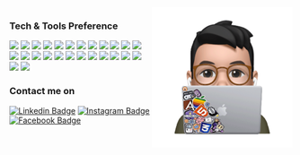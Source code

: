 <img align="right" src="https://github.com/vmatviishyn/vmatviishyn/blob/main/memoji.gif" width="250" alt="GIF" />

### Tech & Tools Preference

<img src="https://img.shields.io/badge/-JavaScript-eed718?style=flat&logo=javascript&logoColor=ffffff"> 
<img src="https://img.shields.io/badge/-HTML5-E34F26?style=flat&logo=html5&logoColor=white">
<img src="https://img.shields.io/badge/-CSS3-1572B6?style=flat&logo=css3&logoColor=white">
<img src="https://img.shields.io/badge/-Angular-DE0031?style=flat&logo=angular&logoColor=white">
<img src="https://img.shields.io/badge/-Ionic-447BEA?style=flat&logo=ionic&logoColor=white">
<img src="https://img.shields.io/badge/-jQuery-1572B6?style=flat&logo=jquery&logoColor=white">
<img src="https://img.shields.io/badge/-Flutter-26B6F6?style=flat&logo=flutter&logoColor=white">
<img src="https://img.shields.io/badge/-Node.js-3C873A?style=flat&logo=Node.js&logoColor=white">
<img src="https://img.shields.io/badge/-Express.js-787878?style=flat">
<img src="https://img.shields.io/badge/-npm-CB3837?style=flat&logo=npm&logoColor=white">
<img src="https://img.shields.io/badge/-Bootstrap-563D7C?style=flat&logo=bootstrap&logoColor=white">
<img src="https://img.shields.io/badge/-Material Design-757575?style=flat&logo=materialdesign&logoColor=white">
<img src="https://img.shields.io/badge/-Sass-cc6699?style=flat&logo=sass&logoColor=ffffff">
<img src="https://img.shields.io/badge/-Less-1D365D?style=flat&logo=less&logoColor=ffffff">
<img src="https://img.shields.io/badge/-Progressive Web Apps-5A0FC8?style=flat">
<img src="https://img.shields.io/badge/-MongoDB-4DB33D?style=flat&logo=mongodb&logoColor=FFFFFF">
<img src="https://img.shields.io/badge/-MySQL-F29111?style=flat&logo=mysql&logoColor=FFFFFF">
<img src="https://img.shields.io/badge/-Heroku-430098?style=flat&logo=heroku&logoColor=white">
<img src="https://img.shields.io/badge/-Firebase-FFA611?style=flat&logo=firebase&logoColor=FFFFFF">
<img src="https://img.shields.io/badge/-Git-F1502F?style=flat&logo=git&logoColor=FFFFFF">
<img src="https://img.shields.io/badge/-Bitbucket-0052CC?style=flat&logo=bitbucket&logoColor=FFFFFF">
<img src="https://img.shields.io/badge/-Github-000000?style=flat&logo=github&logoColor=FFFFFF">
<img src="https://img.shields.io/badge/-Jira-0052CC?style=flat&logo=jira&logoColor=FFFFFF">
<img src="https://img.shields.io/badge/-VS%20Code-007ACC?style=flat&logo=visual%20studio%20code&logoColor=white">
<img src="https://img.shields.io/badge/-Figma-2C2E3F?style=flat&logo=figma&logoColor=white">
<img src="https://img.shields.io/badge/-Adobe Photoshop-31A8FF?style=flat&logo=adobephotoshop&logoColor=white">

### Contact me on

[![Linkedin Badge](https://img.shields.io/badge/-Vitalii_Matviishyn-blue?style=flat&logo=Linkedin&logoColor=white&link=https://www.linkedin.com/in/vitalik-matviishyn-bb6a8696/)](https://www.linkedin.com/in/vitalik-matviishyn-bb6a8696/)
[![Instagram Badge](https://img.shields.io/badge/-@matviishynnn-DC2F6F?style=flat&logo=instagram&logoColor=white&link=https://www.instagram.com/matviishynnn/)](https://www.instagram.com/matviishynnn/)
[![Facebook Badge](https://img.shields.io/badge/-Vitalii_Matviishyn-0C8EF1?style=flat&logo=facebook&logoColor=white&link=https://www.facebook.com/matviyishyn.v)](https://www.facebook.com/matviishynnn)


